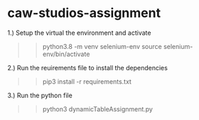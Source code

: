 # caw-studios-assignment

1.) Setup the virtual the environment and activate
>> python3.8 -m venv selenium-env
>> source selenium-env/bin/activate

2.) Run the reuirements file to install the dependencies
>> pip3 install -r requirements.txt

3.) Run the python file
>> python3 dynamicTableAssignment.py
